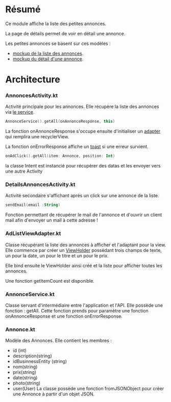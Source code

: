 # Résumé

 Ce module affiche la liste des petites annonces.

La page de détails permet de voir en détail une annonce.

Les petites annonces se basent sur ces modèles : 
- [mockup de la liste des annonces](https://zpl.io/blxkANe).
- [mockup du détail d'une annonce](https://zpl.io/VDdroMg).

# Architecture

<h3><a name="AnnoncesActivity">AnnoncesActivity.kt</a></h3>

Activité principale pour les annonces. Elle récupère la liste des annonces via [le service](#annonceService).

```kotlin
AnnonceService().getAll(onAnnonceResponse, this)
```

La fonction onAnnonceResponse s'occupe ensuite d'initialiser un [adapter](#annonceAdapter) qui remplira une recyclerView.

La fonction onErrorResponse affiche un [toast](https://developer.android.com/guide/topics/ui/notifiers/toasts) si une erreur survient.

```kotlin
onAdClick().getAll(item: Annonce, position: Int)
```
la classe Intent est instancié pour récupérer des datas et les envoyer vers une autre Activity

<h3><a name="DetailsAnnoncesActivity">DetailsAnnoncesActivity.kt</a></h3>

Activité secondaire s'affichant après un click sur une annonce de la liste.

```kotlin
sendEmail(email :String)
```
Fonction permettant de récupérer le mail de l'annonce et d'ouvrir un client mail afin d'envoyer un mail à cette adresse ! 

<h3><a name="AdListViewAdapter">AdListViewAdapter.kt</a></h3>

Classe récupérant la liste des annonces à afficher et l'adaptant pour la view. Elle commence par créer un [ViewHolder](https://developer.android.com/reference/kotlin/androidx/recyclerview/widget/RecyclerView.ViewHolder) possédant trois champs de texte, un pour la date, un pour le titre et un pour le prix.

Elle bind ensuite le ViewHolder ainsi créé et la liste pour afficher toutes les annonces.

Une fonction getItemCount est disponible.

<h3><a name="annonceService">AnnonceService.kt</a></h3>

Classe servant d'intermédiaire entre l'application et l'API. Elle possède une fonction : getAll. Cette fonction prends pour paramètre une fonction onAnnonceResponse et une fonction onErrorResponse.


<h3><a name="Annonce">Annonce.kt</a></h3>

Modèle des Annonces. Elle contient les membres :

* id (int)
* description(string)
* idBusinnessEntity (string)
* nom(string)
* prix(string)
* date(string)
* photo(string)
* user(User)
La classe possède une fonction fromJSONObject pour créer une Annonce à partir d'un objet JSON.